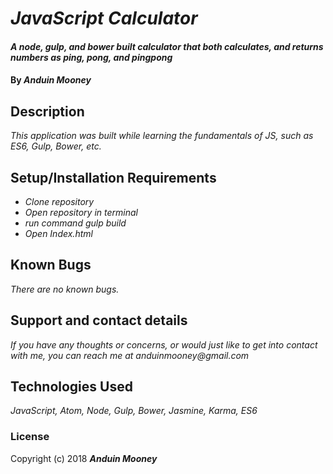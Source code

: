 # _JavaScript Calculator_

#### _A node, gulp, and bower built calculator that both calculates, and returns numbers as ping, pong, and pingpong_

#### By _**Anduin Mooney**_

## Description

_This application was built while learning the fundamentals of JS, such as ES6, Gulp, Bower, etc._

## Setup/Installation Requirements

* _Clone repository_
* _Open repository in terminal_
* _run command gulp build_
* _Open Index.html_


## Known Bugs

_There are no known bugs._

## Support and contact details

_If you have any thoughts or concerns, or would just like to get into contact with me, you can reach me at anduinmooney@gmail.com_

## Technologies Used

_JavaScript, Atom, Node, Gulp, Bower, Jasmine, Karma, ES6_

### License


Copyright (c) 2018 **_Anduin Mooney_**
